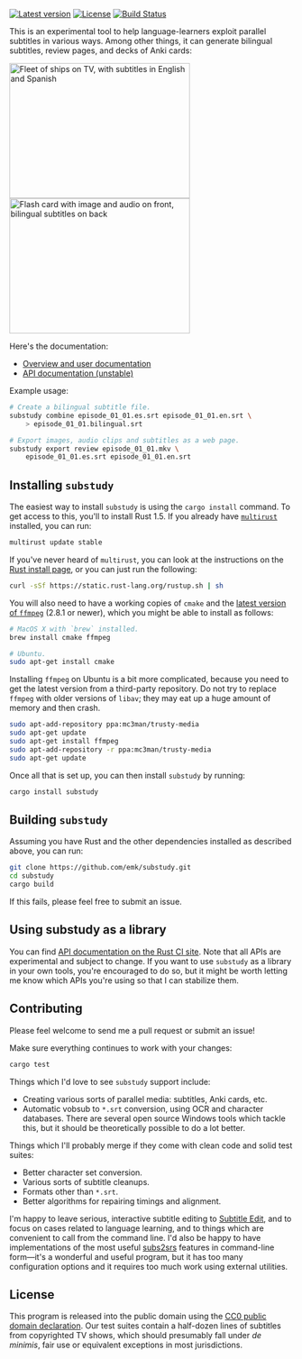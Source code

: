 [![Latest version](https://img.shields.io/crates/v/substudy.svg)](https://crates.io/crates/substudy) [![License](https://img.shields.io/crates/l/substudy.svg)](https://creativecommons.org/publicdomain/zero/1.0/) [![Build Status](https://travis-ci.org/emk/substudy.svg?branch=master)](https://travis-ci.org/emk/substudy)

This is an experimental tool to help language-learners exploit parallel
subtitles in various ways.  Among other things, it can generate bilingual
subtitles, review pages, and decks of Anki cards:

<a href="http://www.randomhacks.net/substudy/#bilingual">
<img src="http://www.randomhacks.net/images/substudy/bilingual-subtitles.jpg"
     width="320" height="240"
     alt="Fleet of ships on TV, with subtitles in English and Spanish"
     title="TV with bilingual subtitles">
</a>
<a href="http://www.randomhacks.net/substudy/#anki">
<img src="http://www.randomhacks.net/images/substudy/anki.png"
     width="320" height="240"
     alt="Flash card with image and audio on front, bilingual subtitles on back"
     title="Studying subtitles with Anki">
</a>

Here's the documentation:

- [Overview and user documentation][docs]
- [API documentation (unstable)][apidocs]

Example usage:

```sh
# Create a bilingual subtitle file.
substudy combine episode_01_01.es.srt episode_01_01.en.srt \
    > episode_01_01.bilingual.srt

# Export images, audio clips and subtitles as a web page.
substudy export review episode_01_01.mkv \
    episode_01_01.es.srt episode_01_01.en.srt
```

[docs]: http://www.randomhacks.net/substudy/
[apidocs]: http://docs.randomhacks.net/substudy/substudy/index.html

## Installing `substudy`

The easiest way to install `substudy` is using the `cargo install` command.
To get access to this, you'll to install Rust 1.5.  If you already have
[`multirust`][multirust] installed, you can run:

```sh
multirust update stable
```

If you've never heard of `multirust`, you can look at the instructions on
the [Rust install page][install-rust], or you can just run the following:

```sh
curl -sSf https://static.rust-lang.org/rustup.sh | sh
```

You will also need to have a working copies of `cmake` and the
[latest version of `ffmpeg`][ffmpeg] (2.8.1 or newer), which you might be
able to install as follows:

```sh
# MacOS X with `brew` installed.
brew install cmake ffmpeg

# Ubuntu.
sudo apt-get install cmake
```

Installing `ffmpeg` on Ubuntu is a bit more complicated, because you need
to get the latest version from a third-party repository.  Do not try to
replace `ffmpeg` with older versions of `libav`; they may eat up a huge
amount of memory and then crash.

```sh
sudo apt-add-repository ppa:mc3man/trusty-media
sudo apt-get update
sudo apt-get install ffmpeg
sudo apt-add-repository -r ppa:mc3man/trusty-media
sudo apt-get update
```

Once all that is set up, you can then install `substudy` by running:

```sh
cargo install substudy
```

[install-rust]: https://www.rust-lang.org/downloads.html
[multirust]: https://github.com/brson/multirust
[ffmpeg]: https://ffmpeg.org/download.html

## Building `substudy`

Assuming you have Rust and the other dependencies installed as described
above, you can run:

```sh
git clone https://github.com/emk/substudy.git
cd substudy
cargo build
```

If this fails, please feel free to submit an issue.

## Using substudy as a library

You can find [API documentation on the Rust CI site][apidocs].  Note that
all APIs are experimental and subject to change.  If you want to use
`substudy` as a library in your own tools, you're encouraged to do so, but
it might be worth letting me know which APIs you're using so that I can
stabilize them.

## Contributing

Please feel welcome to send me a pull request or submit an issue!

Make sure everything continues to work with your changes:

```sh
cargo test
```

Things which I'd love to see `substudy` support include:

- Creating various sorts of parallel media: subtitles, Anki cards, etc.
- Automatic vobsub to `*.srt` conversion, using OCR and character
  databases.  There are several open source Windows tools which tackle
  this, but it should be theoretically possible to do a lot better.

Things which I'll probably merge if they come with clean code and solid
test suites:

- Better character set conversion.
- Various sorts of subtitle cleanups.
- Formats other than `*.srt`.
- Better algorithms for repairing timings and alignment.

I'm happy to leave serious, interactive subtitle editing to
[Subtitle Edit][], and to focus on cases related to language learning, and
to things which are convenient to call from the command line.  I'd also be
happy to have implementations of the most useful [subs2srs][] features in
command-line form—it's a wonderful and useful program, but it has too many
configuration options and it requires too much work using external
utilities.

[Subtitle Edit]: http://www.nikse.dk/subtitleedit/
[subs2srs]: http://subs2srs.sourceforge.net/

## License

This program is released into the public domain using the
[CC0 public domain declaration][CC0].  Our test suites contain a half-dozen
lines of subtitles from copyrighted TV shows, which should presumably fall
under _de minimis_, fair use or equivalent exceptions in most
jurisdictions.

[CC0]: https://creativecommons.org/publicdomain/zero/1.0/
